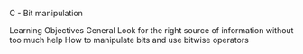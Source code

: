 C - Bit manipulation

Learning Objectives
General
Look for the right source of information without too much help 
How to manipulate bits and use bitwise operators
